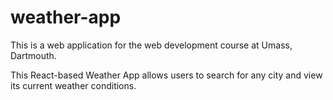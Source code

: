 # weather-app
This is a web application for the web development course at Umass, Dartmouth.

This React-based Weather App allows users to search for any city and view its current weather conditions.